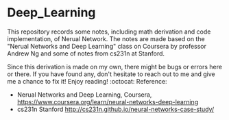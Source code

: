 # Deep_Learning

This repository records some notes, including math derivation and code implementation, of Nerual Network. The notes are made based on the "Nerual Networks and Deep Learning" class on Coursera
by professor Andrew Ng and some of notes from cs231n at Stanford.

Since this derivation is made on my own, there might be bugs or errors here or there. If you have found any, don't hesitate to reach out to me and give me a chance to fix it!
Enjoy reading!
:octocat:
Reference:
- Nerual Networks and Deep Learning, Coursera, https://www.coursera.org/learn/neural-networks-deep-learning
- cs231n Stanford http://cs231n.github.io/neural-networks-case-study/
